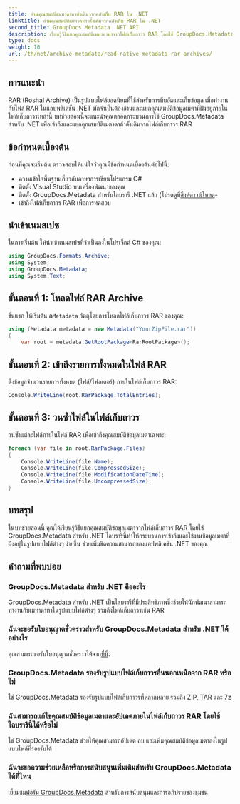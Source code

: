 ```yaml
---
title: อ่านคุณสมบัติเมทาดาทาดั้งเดิมจากคลังเก็บ RAR ใน .NET
linktitle: อ่านคุณสมบัติเมทาดาทาดั้งเดิมจากคลังเก็บ RAR ใน .NET
second_title: GroupDocs.Metadata .NET API
description: เรียนรู้วิธีแยกคุณสมบัติเมทาดาทาจากไฟล์เก็บถาวร RAR โดยใช้ GroupDocs.Metadata สำหรับ .NET ใน C# สำรวจรายละเอียดไฟล์ได้อย่างง่ายดาย
type: docs
weight: 10
url: /th/net/archive-metadata/read-native-metadata-rar-archives/
---
```

## การแนะนำ
RAR (Roshal Archive) เป็นรูปแบบไฟล์ยอดนิยมที่ใช้สำหรับการบีบอัดและเก็บข้อมูล เมื่อทำงานกับไฟล์ RAR ในแอปพลิเคชัน .NET มักจำเป็นต้องอ่านและแยกคุณสมบัติข้อมูลเมตาที่ฝังอยู่ภายในไฟล์เก็บถาวรเหล่านี้ บทช่วยสอนนี้จะแนะนำคุณตลอดกระบวนการใช้ GroupDocs.Metadata สำหรับ .NET เพื่อเข้าถึงและแยกคุณสมบัติเมตาดาต้าดั้งเดิมจากไฟล์เก็บถาวร RAR
## ข้อกำหนดเบื้องต้น

ก่อนที่คุณจะเริ่มต้น ตรวจสอบให้แน่ใจว่าคุณมีข้อกำหนดเบื้องต้นต่อไปนี้:
- ความเข้าใจพื้นฐานเกี่ยวกับภาษาการเขียนโปรแกรม C#
- ติดตั้ง Visual Studio บนเครื่องพัฒนาของคุณ
-  ติดตั้ง GroupDocs.Metadata สำหรับไลบรารี .NET แล้ว (โปรดดูที่[ลิ้งค์ดาวน์โหลด](https://releases.groupdocs.com/metadata/net/)-
- เข้าถึงไฟล์เก็บถาวร RAR เพื่อการทดสอบ

## นำเข้าเนมสเปซ
ในการเริ่มต้น ให้นำเข้าเนมสเปซที่จำเป็นลงในโปรเจ็กต์ C# ของคุณ:
```csharp
using GroupDocs.Formats.Archive;
using System;
using GroupDocs.Metadata;
using System.Text;
```

## ขั้นตอนที่ 1: โหลดไฟล์ RAR Archive
 ขั้นแรก ให้เริ่มต้น a`Metadata` วัตถุโดยการโหลดไฟล์เก็บถาวร RAR ของคุณ:
```csharp
using (Metadata metadata = new Metadata("YourZipFile.rar"))
{
    var root = metadata.GetRootPackage<RarRootPackage>();
```
## ขั้นตอนที่ 2: เข้าถึงรายการทั้งหมดในไฟล์ RAR
ดึงข้อมูลจำนวนรายการทั้งหมด (ไฟล์/โฟลเดอร์) ภายในไฟล์เก็บถาวร RAR:
```csharp
Console.WriteLine(root.RarPackage.TotalEntries);
```
## ขั้นตอนที่ 3: วนซ้ำไฟล์ในไฟล์เก็บถาวร
วนซ้ำแต่ละไฟล์ภายในไฟล์ RAR เพื่อเข้าถึงคุณสมบัติข้อมูลเมตาเฉพาะ:
```csharp
foreach (var file in root.RarPackage.Files)
{
    Console.WriteLine(file.Name);
    Console.WriteLine(file.CompressedSize);
    Console.WriteLine(file.ModificationDateTime);
    Console.WriteLine(file.UncompressedSize);
}
```

## บทสรุป
ในบทช่วยสอนนี้ คุณได้เรียนรู้วิธีแยกคุณสมบัติข้อมูลเมตาจากไฟล์เก็บถาวร RAR โดยใช้ GroupDocs.Metadata สำหรับ .NET ไลบรารีนี้ทำให้กระบวนการเข้าถึงและใช้งานข้อมูลเมตาที่ฝังอยู่ในรูปแบบไฟล์ต่างๆ ง่ายขึ้น ช่วยเพิ่มขีดความสามารถของแอปพลิเคชัน .NET ของคุณ

## คำถามที่พบบ่อย
### GroupDocs.Metadata สำหรับ .NET คืออะไร
GroupDocs.Metadata สำหรับ .NET เป็นไลบรารีที่มีประสิทธิภาพซึ่งช่วยให้นักพัฒนาสามารถทำงานกับเมทาดาทาในรูปแบบไฟล์ต่างๆ รวมถึงไฟล์เก็บถาวรเช่น RAR
### ฉันจะขอรับใบอนุญาตชั่วคราวสำหรับ GroupDocs.Metadata สำหรับ .NET ได้อย่างไร
 คุณสามารถขอรับใบอนุญาตชั่วคราวได้จาก[ที่นี่](https://purchase.groupdocs.com/temporary-license/).
### GroupDocs.Metadata รองรับรูปแบบไฟล์เก็บถาวรอื่นนอกเหนือจาก RAR หรือไม่
ใช่ GroupDocs.Metadata รองรับรูปแบบไฟล์เก็บถาวรที่หลากหลาย รวมถึง ZIP, TAR และ 7z
### ฉันสามารถแก้ไขคุณสมบัติข้อมูลเมตาและอัปเดตภายในไฟล์เก็บถาวร RAR โดยใช้ไลบรารีนี้ได้หรือไม่
ใช่ GroupDocs.Metadata ช่วยให้คุณสามารถอัปเดต ลบ และเพิ่มคุณสมบัติข้อมูลเมตาลงในรูปแบบไฟล์ที่รองรับได้
### ฉันจะขอความช่วยเหลือหรือการสนับสนุนเพิ่มเติมสำหรับ GroupDocs.Metadata ได้ที่ไหน
 เยี่ยมชม[ฟอรัม GroupDocs.Metadata](https://forum.groupdocs.com/c/metadata/14) สำหรับการสนับสนุนและการอภิปรายของชุมชน